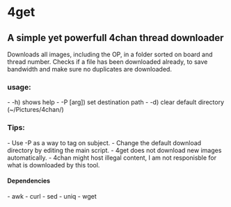 <h1>4get</h1>
<h2>A simple yet powerfull 4chan thread downloader</h2>

Downloads all images, including the OP, in a folder sorted on board and thread number.
Checks if a file has been downloaded already, to save bandwidth and make sure no duplicates are downloaded.

<h3>usage:</h3>
- -h) shows help
- -P [arg]) set destination path
- -d) clear default directory (~/Pictures/4chan/)

<h3>Tips:</h3>
- Use -P as a way to tag on subject.
- Change the default download directory by editing the main script.
- 4get does not download new images automatically.
- 4chan might host illegal content, I am not responisble for what is downloaded by this tool.

<h4>Dependencies</h4>
- awk
- curl
- sed
- uniq
- wget

